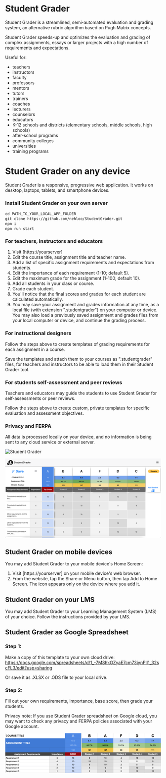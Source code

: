 # Student Grader
Student Grader is a streamlined, semi-automated evaluation and grading system, an alternative rubric algorithm based on Pugh Matrix concepts.

Student Grader speeds-up and optimizes the evaluation and grading of complex assignments, essays or larger projects with a high number of requirements and expectations.

Useful for:
- teachers
- instructors
- faculty
- professors
- mentors
- tutors
- trainers
- coaches
- lecturers
- counselors
- educators
- K-12 schools and districts (elementary schools, middle schools, high schools)
- after-school programs
- community colleges
- universities
- training programs

# Student Grader on any device

Student Grader is a responsive, progressive web application. It works on desktop, laptops, tablets, and smartphone devices.

### Install Student Grader on your own server

```
cd PATH_TO_YOUR_LOCAL_APP_FOLDER
git clone https://github.com/nehloo/StudentGrader.git
npm i
npm run start
```

### For teachers, instructors and educators

1. Visit [https://yourserver]
2. Edit the course title, assignment title and teacher name.
3. Add a list of specific assignment requirements and expectations from students.
4. Edit the importance of each requirement (1-10; default 5).
5. Edit the maximum grade for the assignment (1-100; default 10).
6. Add all students in your class or course.
7. Grade each student.
8. You'll notice that the final scores and grades for each student are calculated automatically.
9. You may save your assignment and grades information at any time, as a local file (with extension ".studentgrader") on your computer or device. You may also load a previously saved assignment and grades files from your local computer or device, and continue the grading process.

### For instructional designers

Follow the steps above to create templates of grading requirements for each assignment in a course.

Save the templates and attach them to your courses as ".studentgrader" files, for teachers and instructors to be able to load them in their Student Grader tool.

### For students self-assessment and peer reviews

Teachers and educators may guide the students to use Student Grader for self-assessments or peer reviews.

Follow the steps above to create custom, private templates for specific evaluation and assessment objectives.

### Privacy and FERPA

All data is processed locally on your device, and no information is being sent to any cloud service or external server.

![Student Grader](/studentgrader-desktop-laptop-tablet-phone-transparent.png)

![Student Grader](/studentgrader-web.png)

## Student Grader on mobile devices

You may add Student Grader to your mobile device's Home Screen:

1. Visit [https://yourserver] on your mobile device's web browser.
2. From the website, tap the Share or Menu button, then tap Add to Home Screen. The icon appears only on the device where you add it.

## Student Grader on your LMS

You may add Student Grader to your Learning Management System (LMS) of your choice. Follow the instructions provided by your LMS.

## Student Grader as Google Spreadsheet

### Step 1:
Make a copy of this template to your own cloud drive:
https://docs.google.com/spreadsheets/d/1_-7M8hkOZyaE7cm73iynPlI1_32scFL3/edit?usp=sharing

Or save it as .XLSX or .ODS file to your local drive.

### Step 2:
Fill out your own requirements, importance, base score, then grade your students.

Privacy note: If you use Student Grader spreadsheet on Google cloud, you may want to check any privacy and FERPA policies associated with your Google account.

![Student Grader](/studentgrader.png)

